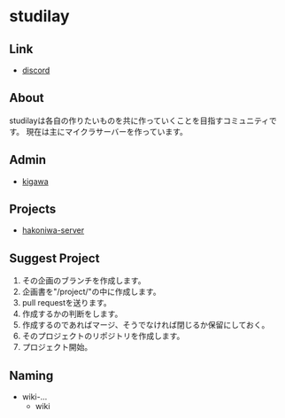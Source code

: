 # studilay

## Link

* [discord](https://discord.gg/QrY9taHnqV)

## About

studilayは各自の作りたいものを共に作っていくことを目指すコミュニティです。
現在は主にマイクラサーバーを作っています。

## Admin

* [kigawa](https://github.com/kigawa01)

## Projects
* [hakoniwa-server](/project/hakoniwa-server.md)
## Suggest Project

1. その企画のブランチを作成します。
3. 企画書を"/project/"の中に作成します。
4. pull requestを送ります。
5. 作成するかの判断をします。
6. 作成するのであればマージ、そうでなければ閉じるか保留にしておく。
7. そのプロジェクトのリポジトリを作成します。
8. プロジェクト開始。

## Naming

* wiki-...
    * wiki


